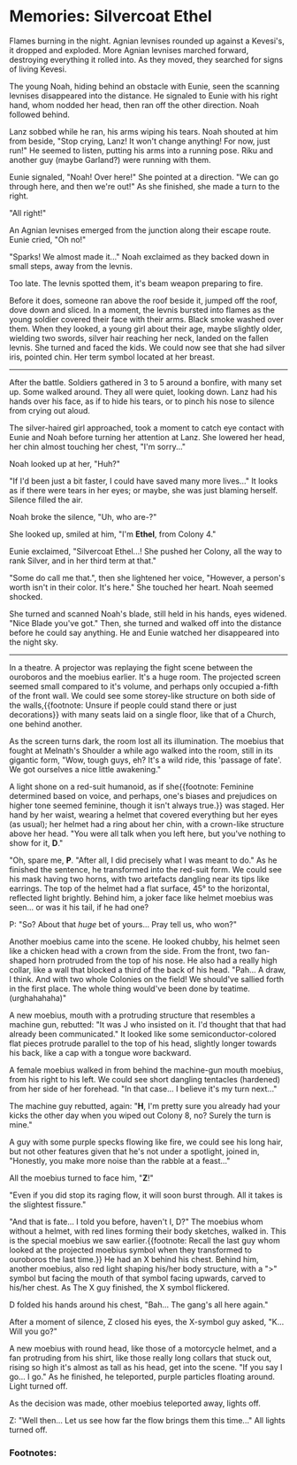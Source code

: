# Memories: Silvercoat Ethel

Flames burning in the night. Agnian levnises rounded up against a Kevesi's, it dropped and exploded. More Agnian levnises marched forward, destroying everything it rolled into. As they moved, they searched for signs of living Kevesi. 

The young Noah, hiding behind an obstacle with Eunie, seen the scanning levnises disappeared into the distance. He signaled to Eunie with his right hand, whom nodded her head, then ran off the other direction. Noah followed behind. 

Lanz sobbed while he ran, his arms wiping his tears. Noah shouted at him from beside, "Stop crying, Lanz! It won't change anything! For now, just run!" He seemed to listen, putting his arms into a running pose. Riku and another guy (maybe Garland?) were running with them. 

Eunie signaled, "Noah! Over here!" She pointed at a direction. "We can go through here, and then we're out!" As she finished, she made a turn to the right. 

"All right!" 

An Agnian levnises emerged from the junction along their escape route. Eunie cried, "Oh no!"

"Sparks! We almost made it..." Noah exclaimed as they backed down in small steps, away from the levnis. 

Too late. The levnis spotted them, it's beam weapon preparing to fire. 

Before it does, someone ran above the roof beside it, jumped off the roof, dove down and sliced. In a moment, the levnis bursted into flames as the young soldier covered their face with their arms. Black smoke washed over them. When they looked, a young girl about their age, maybe slightly older, wielding two swords, silver hair reaching her neck, landed on the fallen levnis. She turned and faced the kids. We could now see that she had silver iris, pointed chin. Her term symbol located at her breast. 

---

After the battle. Soldiers gathered in 3 to 5 around a bonfire, with many set up. Some walked around. They all were quiet, looking down. Lanz had his hands over his face, as if to hide his tears, or to pinch his nose to silence from crying out aloud. 

The silver-haired girl approached, took a moment to catch eye contact with Eunie and Noah before turning her attention at Lanz. She lowered her head, her chin almost touching her chest, "I'm sorry..."

Noah looked up at her, "Huh?" 

"If I'd been just a bit faster, I could have saved many more lives..." It looks as if there were tears in her eyes; or maybe, she was just blaming herself. Silence filled the air. 

Noah broke the silence, "Uh, who are-?" 

She looked up, smiled at him, "I'm **Ethel**, from Colony 4."

Eunie exclaimed, "Silvercoat Ethel...! She pushed her Colony, all the way to rank Silver, and in her third term at that." 

"Some do call me that.", then she lightened her voice, "However, a person's worth isn't in their color. It's here." She touched her heart. Noah seemed shocked. 

She turned and scanned Noah's blade, still held in his hands, eyes widened. "Nice Blade you've got." Then, she turned and walked off into the distance before he could say anything. He and Eunie watched her disappeared into the night sky. 

---

In a theatre. A projector was replaying the fight scene between the ouroboros and the moebius earlier. It's a huge room. The projected screen seemed small compared to it's volume, and perhaps only occupied a-fifth of the front wall. We could see some storey-like structure on both side of the walls,{{footnote: Unsure if people could stand there or just decorations}} with many seats laid on a single floor, like that of a Church, one behind another. 

As the screen turns dark, the room lost all its illumination. The moebius that fought at Melnath's Shoulder a while ago walked into the room, still in its gigantic form, "Wow, tough guys, eh? It's a wild ride, this 'passage of fate'. We got ourselves a nice little awakening."

A light shone on a red-suit humanoid, as if she{{footnote: Feminine determined based on voice, and perhaps, one's biases and prejudices on higher tone seemed feminine, though it isn't always true.}} was staged. Her hand by her waist, wearing a helmet that covered everything but her eyes (as usual); her helmet had a ring about her chin, with a crown-like structure above her head. "You were all talk when you left here, but you've nothing to show for it, **D**."

"Oh, spare me, **P**. "After all, I did precisely what I was meant to do." As he finished the sentence, he transformed into the red-suit form. We could see his mask having two horns, with two artefacts dangling near its tips like earrings. The top of the helmet had a flat surface, 45° to the horizontal, reflected light brightly. Behind him, a joker face like helmet moebius was seen... or was it his tail, if he had one? 

P: "So? About that _huge_ bet of yours... Pray tell us, who won?"

Another moebius came into the scene. He looked chubby, his helmet seen like a chicken head with a crown from the side. From the front, two fan-shaped horn protruded from the top of his nose. He also had a really high collar, like a wall that blocked a third of the back of his head. "Pah... A draw, I think. And with two whole Colonies on the field! We should've sallied forth in the first place. The whole thing would've been done by teatime. (urghahahaha)"

A new moebius, mouth with a protruding structure that resembles a machine gun, rebutted: "It was J who insisted on it. I'd thought that that had already been communicated." It looked like some semiconductor-colored flat pieces protrude parallel to the top of his head, slightly longer towards his back, like a cap with a tongue wore backward. 

A female moebius walked in from behind the machine-gun mouth moebius, from his right to his left. We could see short dangling tentacles (hardened) from her side of her forehead. "In that case... I believe it's my turn next..."

The machine guy rebutted, again: "**H**, I'm pretty sure you already had your kicks the other day when you wiped out Colony 8, no? Surely the turn is mine." 

A guy with some purple specks flowing like fire, we could see his long hair, but not other features given that he's not under a spotlight, joined in, "Honestly, you make more noise than the rabble at a feast..." 

All the moebius turned to face him, "**Z**!"

"Even if you did stop its raging flow, it will soon burst through. All it takes is the slightest fissure."

"And that is fate... I told you before, haven't I, D?" The moebius whom without a helmet, with red lines forming their body sketches, walked in. This is the special moebius we saw earlier.{{footnote: Recall the last guy whom looked at the projected moebius symbol when they transformed to ouroboros the last time.}} He had an X behind his chest. Behind him, another moebius, also red light shaping his/her body structure, with a ">" symbol but facing the mouth of that symbol facing upwards, carved to his/her chest. As The X guy finished, the X symbol flickered. 

D folded his hands around his chest, "Bah... The gang's all here again." 

After a moment of silence, Z closed his eyes, the X-symbol guy asked, "K... Will you go?" 

A new moebius with round head, like those of a motorcycle helmet, and a fan protruding from his shirt, like those really long collars that stuck out, rising so high it's almost as tall as his head, get into the scene. "If you say I go... I go." As he finished, he teleported, purple particles floating around. Light turned off. 

As the decision was made, other moebius teleported away, lights off.

Z: "Well then... Let us see how far the flow brings them this time..." All lights turned off.

### Footnotes: